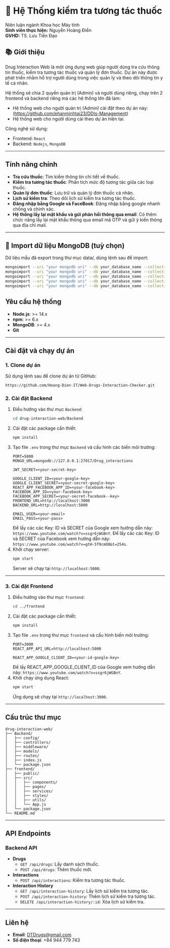 # 💊 Hệ Thống kiểm tra tương tác thuốc
Niên luận ngành Khoa học Máy tính  
**Sinh viên thực hiện:** Nguyễn Hoàng Điển  
**GVHD:** TS. Lưu Tiến Đạo

## 📚 Giới thiệu
Drug Interaction Web là một ứng dụng web giúp người dùng tra cứu thông tin thuốc, kiểm tra tương tác thuốc và quản lý đơn thuốc. Dự án này được phát triển nhằm hỗ trợ người dùng trong việc quản lý và theo dõi thông tin y tế cá nhân.

Hệ thống sẽ chia 2 quyền quản trị (Admin) và người dùng riêng, chạy trên 2 frontend và backend riêng mà các hệ thống lớn đã làm:
- Hệ thống web cho người quản trị (Admin) cài đặt theo dự án này: (https://github.com/phanminhtai23/DDIs-Management)
- Hệ thống web cho người dùng cài theo dự án hiện tại.

Công nghệ sử dụng:
- Frontend: `React`
- Backend: `Nodejs`, `MongoDB`
---

## Tính năng chính
- **Tra cứu thuốc**: Tìm kiếm thông tin chi tiết về thuốc.
- **Kiểm tra tương tác thuốc**: Phân tích mức độ tương tác giữa các loại thuốc.
- **Quản lý đơn thuốc**: Lưu trữ và quản lý đơn thuốc cá nhân.
- **Lịch sử kiểm tra**: Theo dõi lịch sử kiểm tra tương tác thuốc.
- **Đăng nhập bằng Google và FaceBook**: Đăng nhập bằng google nhanh chống và chính xác.
- **Hệ thống lấy lại mật khẩu và gửi phản hồi thông qua email**: Có thêm chức năng lấy lại mật khẩu thông qua email mã OTP và gửi ý kiến thông qua địa chỉ mail.
---

## 🔧 Import dữ liệu MongoDB (tuỳ chọn)
Dữ liệu mẫu đã export trong thư mục data/, dùng lệnh sau để import:
``` bash
mongoimport --uri "your mongodb uri" --db your_database_name --collection drugs --file data/Drug_interactions.drugs.json --jsonArray
mongoimport --uri "your mongodb uri" --db your_database_name --collection drug_interaction --file data/Drug_interactions.drug_interaction.json --jsonArray
mongoimport --uri "your mongodb uri" --db your_database_name --collection client --file data/Drug_interactions.client.json --jsonArray
mongoimport --uri "your mongodb uri" --db your_database_name --collection interaction_history --file data/Drug_interactions.interaction_history.json --jsonArray
mongoimport --uri "your mongodb uri" --db your_database_name --collection prescriptions --file data/Drug_interactions.prescriptions.json --jsonArray
```

## Yêu cầu hệ thống
- **Node.js**: >= 14.x
- **npm**: >= 6.x
- **MongoDB**: >= 4.x
- **Git**

---

## Cài đặt và chạy dự án

### 1. Clone dự án
Sử dụng lệnh sau để clone dự án từ GitHub:
```bash
https://github.com/Hoang-Dien-IT/Web-Drugs-Interaction-Checker.git
```

### 2. Cài đặt Backend
1. Điều hướng vào thư mục `Backend`:
   ```bash
   cd drug-interaction-web/Backend
   ```
2. Cài đặt các package cần thiết:
   ```bash
   npm install
   ```
3. Tạo file `.env` trong thư mục `Backend` và cấu hình các biến môi trường:
   ```env
   PORT=5000
   MONGO_URL=mongodb://127.0.0.1:27017/Drug_interactions
   
   JWT_SECRET=<your-secret-key>
   
   GOOGLE_CLIENT_ID=<your-google-key>
   GOOGLE_CLIENT_SECRET=<your-secret-google-key>
   REACT_APP_FACEBOOK_APP_ID=<your-facebook-key>
   FACEBOOK_APP_ID=<your-facebook-key>
   FACEBOOK_APP_SECRET=<your-secret-facebook--key>
   FRONTEND_URL=http://localhost:3000
   BACKEND_URL=http://localhost:5000
   
   EMAIL_USER=<your-email>
   EMAIL_PASS=<your-pass>
   ```
   Để lấy các các Key: ID và SECRET của Google xem hướng dẫn này: `https://www.youtube.com/watch?v=ssgr6jWGBnY`.
   Để lấy các các Key: ID và SECRET của Facebook xem hướng dẫn này: `https://www.youtube.com/watch?v=gtH-5T9cmO0&t=254s`.
5. Khởi chạy server:
   ```bash
   npm start
   ```
   Server sẽ chạy tại `http://localhost:5000`.

---

### 3. Cài đặt Frontend
1. Điều hướng vào thư mục `frontend`:
   ```bash
   cd ../frontend
   ```
2. Cài đặt các package cần thiết:
   ```bash
   npm install
   ```
3. Tạo file `.env` trong thư mục `frontend` và cấu hình biến môi trường:
   ```env
   PORT=3000
   REACT_APP_API_URL=http://localhost:5000
   
   REACT_APP_GOOGLE_CLIENT_ID=<your-id-google-key>
   ```
   Để lấy REACT_APP_GOOGLE_CLIENT_ID của Google xem hướng dẫn này: `https://www.youtube.com/watch?v=ssgr6jWGBnY`.
4. Khởi chạy ứng dụng React:
   ```bash
   npm start
   ```
   Ứng dụng sẽ chạy tại `http://localhost:3000`.

---

## Cấu trúc thư mục
```
drug-interaction-web/
├── Backend/
│   ├── config/
│   ├── controllers/
│   ├── middleware/
│   ├── models/
│   ├── routes/
│   ├── index.js
│   └── package.json
├── frontend/
│   ├── public/
│   ├── src/
│   │   ├── components/
│   │   ├── pages/
│   │   ├── services/
│   │   ├── styles/
│   │   ├── utils/
│   │   └── App.js
│   └── package.json
└── README.md
```

---

## API Endpoints

### Backend API
- **Drugs**
  - `GET /api/drugs`: Lấy danh sách thuốc.
  - `POST /api/drugs`: Thêm thuốc mới.
- **Interactions**
  - `POST /api/interactions`: Kiểm tra tương tác thuốc.
- **Interaction History**
  - `GET /api/interaction-history`: Lấy lịch sử kiểm tra tương tác.
  - `POST /api/interaction-history`: Thêm lịch sử kiểm tra tương tác.
  - `DELETE /api/interaction-history/:id`: Xóa lịch sử kiểm tra.

---


## Liên hệ
- **Email**: DTDrugs@gmail.com
- **Số điện thoại**: +84 944 779 743

